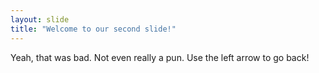 ```yaml
---
layout: slide
title: "Welcome to our second slide!"
---
```

Yeah, that was bad. Not even really a pun.
Use the left arrow to go back!
